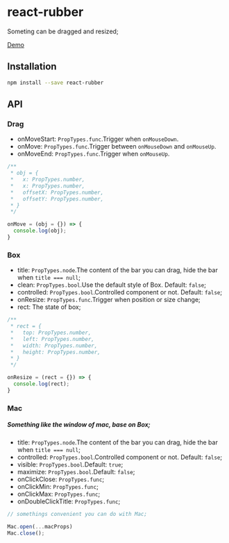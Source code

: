 # react-rubber
Someting can be dragged and resized;

[Demo](https://codepen.io/xiaoshuang/pen/YLyxbZ)

## Installation

```sh
npm install --save react-rubber
```

## API 

### Drag

* onMoveStart: `PropTypes.func`.Trigger when `onMouseDown`.
* onMove: `PropTypes.func`.Trigger between `onMouseDown` and `onMouseUp`.
* onMoveEnd: `PropTypes.func`.Trigger when `onMouseUp`.

```jsx
/**
 * obj = {
 *   x: PropTypes.number,
 *   x: PropTypes.number,
 *   offsetX: PropTypes.number,
 *   offsetY: PropTypes.number,
 * }
 */

onMove = (obj = {}) => {
  console.log(obj);
}
```

### Box

* title: `PropTypes.node`.The content of the bar you can drag, hide the bar when `title === null`;
* clean: `PropTypes.bool`.Use the default style of Box. Default: `false`;
* controlled: `PropTypes.bool`.Controlled component or not. Default: `false`;
* onResize: `PropTypes.func`.Trigger when position or size change;
* rect: The state of box;

```jsx
/**
 * rect = {
 *   top: PropTypes.number,
 *   left: PropTypes.number,
 *   width: PropTypes.number,
 *   height: PropTypes.number,
 * }
 */

onResize = (rect = {}) => {
  console.log(rect);
}
```

### Mac
##### Something like the window of mac, base on Box;

* title: `PropTypes.node`.The content of the bar you can drag, hide the bar when `title === null`;
* controlled: `PropTypes.bool`.Controlled component or not. Default: `false`;
* visible: `PropTypes.bool`.Default: `true`;
* maximize: `PropTypes.bool`.Default: `false`;
* onClickClose: `PropTypes.func`;
* onClickMin: `PropTypes.func`;
* onClickMax: `PropTypes.func`;
* onDoubleClickTitle: `PropTypes.func`;

```jsx
// somethings convenient you can do with Mac;

Mac.open(...macProps)
Mac.close();

```




